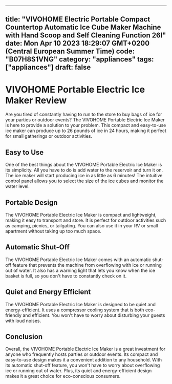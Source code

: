 
---
title: "VIVOHOME Electric Portable Compact Countertop Automatic Ice Cube Maker Machine with Hand Scoop and Self Cleaning Function 26l" 
date: Mon Apr 10 2023 18:29:07 GMT+0200 (Central European Summer Time)
code: "B07H8S1VNG"
category: "appliances"
tags: ["appliances"] 
draft: false
---
    
# VIVOHOME Portable Electric Ice Maker Review

Are you tired of constantly having to run to the store to buy bags of ice for your parties or outdoor events? The VIVOHOME Portable Electric Ice Maker is here to provide a solution to your problem. This compact and easy-to-use ice maker can produce up to 26 pounds of ice in 24 hours, making it perfect for small gatherings or outdoor activities.

## Easy to Use

One of the best things about the VIVOHOME Portable Electric Ice Maker is its simplicity. All you have to do is add water to the reservoir and turn it on. The ice maker will start producing ice in as little as 6 minutes! The intuitive control panel allows you to select the size of the ice cubes and monitor the water level.

## Portable Design

The VIVOHOME Portable Electric Ice Maker is compact and lightweight, making it easy to transport and store. It is perfect for outdoor activities such as camping, picnics, or tailgating. You can also use it in your RV or small apartment without taking up too much space.

## Automatic Shut-Off

The VIVOHOME Portable Electric Ice Maker comes with an automatic shut-off feature that prevents the machine from overflowing with ice or running out of water. It also has a warning light that lets you know when the ice basket is full, so you don't have to constantly check on it.

## Quiet and Energy Efficient

The VIVOHOME Portable Electric Ice Maker is designed to be quiet and energy-efficient. It uses a compressor cooling system that is both eco-friendly and efficient. You won't have to worry about disturbing your guests with loud noises.

## Conclusion

Overall, the VIVOHOME Portable Electric Ice Maker is a great investment for anyone who frequently hosts parties or outdoor events. Its compact and easy-to-use design makes it a convenient addition to any household. With its automatic shut-off feature, you won't have to worry about overflowing ice or running out of water. Plus, its quiet and energy-efficient design makes it a great choice for eco-conscious consumers.